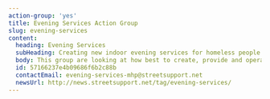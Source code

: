 ```yaml
---
action-group: 'yes'
title: Evening Services Action Group
slug: evening-services
content:
  heading: Evening Services
  subHeading: Creating new indoor evening services for homeless people
  body: This group are looking at how best to create, provide and operate an evening provision for homeless and vulnerable people in Manchester.
  id: 57166237e4b09686f6b2c88b
  contactEmail: evening-services-mhp@streetsupport.net
  newsUrl: http://news.streetsupport.net/tag/evening-services/
---
```


